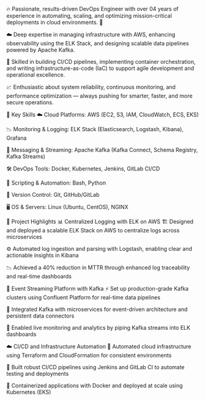 🔥 Passionate, results-driven DevOps Engineer with over 04 years of experience in automating, scaling, and optimizing mission-critical deployments in cloud environments. 🚀

☁️ Deep expertise in managing infrastructure with AWS, enhancing observability using the ELK Stack, and designing scalable data pipelines powered by Apache Kafka.

🔧 Skilled in building CI/CD pipelines, implementing container orchestration, and writing infrastructure-as-code (IaC) to support agile development and operational excellence.

📈 Enthusiastic about system reliability, continuous monitoring, and performance optimization — always pushing for smarter, faster, and more secure operations.

🧰 Key Skills
☁️ Cloud Platforms: AWS (EC2, S3, IAM, CloudWatch, ECS, EKS)

📉 Monitoring & Logging: ELK Stack (Elasticsearch, Logstash, Kibana), Grafana

🔄 Messaging & Streaming: Apache Kafka (Kafka Connect, Schema Registry, Kafka Streams)

🛠️ DevOps Tools: Docker, Kubernetes, Jenkins, GitLab CI/CD

🐍 Scripting & Automation: Bash, Python

🔧 Version Control: Git, GitHub/GitLab

🖥️ OS & Servers: Linux (Ubuntu, CentOS), NGINX

🚀 Project Highlights
📊 Centralized Logging with ELK on AWS
🏗️ Designed and deployed a scalable ELK Stack on AWS to centralize logs across microservices

⚙️ Automated log ingestion and parsing with Logstash, enabling clear and actionable insights in Kibana

📉 Achieved a 40% reduction in MTTR through enhanced log traceability and real-time dashboards

🔄 Event Streaming Platform with Kafka
⚡ Set up production-grade Kafka clusters using Confluent Platform for real-time data pipelines

🔗 Integrated Kafka with microservices for event-driven architecture and persistent data connectors

📡 Enabled live monitoring and analytics by piping Kafka streams into ELK dashboards

☁️ CI/CD and Infrastructure Automation
🧱 Automated cloud infrastructure using Terraform and CloudFormation for consistent environments

🔄 Built robust CI/CD pipelines using Jenkins and GitLab CI to automate testing and deployments

🐳 Containerized applications with Docker and deployed at scale using Kubernetes (EKS)
